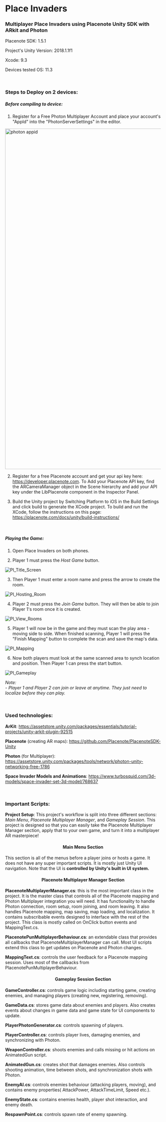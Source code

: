 # Place Invaders

### Multiplayer Place Invaders using Placenote Unity SDK with ARkit and Photon

Placenote SDK: 1.5.1

Project's Unity Version: 2018.1.1f1

Xcode: 9.3

Devices tested OS: 11.3

<br/>

### Steps to Deploy on 2 devices:

##### Before compiling to device:

1. Register for a Free Photon Multiplayer Account and place your account's "AppId" into the "PhotonServerSettings" in the editor.

<img width="1101" alt="photon appid" src="https://user-images.githubusercontent.com/13069075/38306822-9d5942ca-37c6-11e8-95ee-387d4eb2a614.png">

2. Register for a free Placenote account and get your api key here: https://developer.placenote.com. To Add your Placenote API key, find the ARCameraManager object in the Scene hierarchy and add your API key under the LibPlacenote component in the Inspector Panel.

3. Build the Unity project by Switching Platform to iOS in the Build Settings and click build to generate the XCode project. To build and run the XCode, follow the instructions on this page:
https://placenote.com/docs/unity/build-instructions/

<br/>

##### Playing the Game:

1. Open Place Invaders on both phones.

2. Player 1 must press the *Host Game* button.

![PI_Title_Screen](/Screenshots/TitleScreen.png?raw=true "PI_Title_Screen")

3. Then Player 1 must enter a room name and press the arrow to create the room.

![PI_Hosting_Room](/Screenshots/HostRoom.png?raw=true "PI_Hosting_Room")

4. Player 2 must press the *Join Game* button. They will then be able to join Player 1's room once it is created.

![PI_View_Rooms](/Screenshots/ViewRooms.png?raw=true "PI_View_Rooms")

5. Player 1 will now be in the game and they must scan the play area - moving side to side.  When finished scanning, Player 1 will press the "Finish Mapping" button to complete the scan and save the map's data.

![PI_Mapping](/Screenshots/Mapping.png?raw=true "PI_Mapping")

6. Now both players must look at the same scanned area to synch location and position. Then Player 1 can press the start button.

![PI_Gameplay](/Screenshots/Gameplay.png?raw=true "PI_Gameplay")

*Note:* <br/>
  *- Player 1 and Player 2 can join or leave at anytime. They just need to localize before they can play.*

<br/>

### Used technologies:

**ArKit**: https://assetstore.unity.com/packages/essentials/tutorial-projects/unity-arkit-plugin-92515

**Placenote** (creating AR maps): https://github.com/Placenote/PlacenoteSDK-Unity

**Photon** (for Multiplayer): https://assetstore.unity.com/packages/tools/network/photon-unity-networking-free-1786

**Space Invader Models and Animations**: https://www.turbosquid.com/3d-models/space-invader-set-3d-model/768637

<br/>

### Important Scripts:

**Project Setup**: This project's workflow is split into three different sections: *Main Menu*, *Placenote Multiplayer Manager*, and *Gameplay Session*. This project is designed so that you can easily take the Placenote Multiplayer Manager section, apply that to your own game, and turn it into a multiplayer AR masterpiece!

#### <p align="center">Main Menu Section</p>

This section is all of the menus before a player joins or hosts a game. It does not have any super important scripts. It is mostly just Unity UI navigation. Note that the UI is **controlled by Unity's built in UI system.**

#### <p align="center">Placenote Multiplayer Manager Section</p>

**PlacenoteMultiplayerManager.cs**: this is the most important class in the project. It is the master class that controls all of the Placenote mapping and Photon Multiplayer integration you will need. It has functionality to handle Photon connection, room setup, room joining, and room leaving. It also handles Placenote mapping, map saving, map loading, and localization. It contains subscribable events designed to interface with the rest of the project. This class is mostly called on OnClick button events and MappingText.cs.

**PlacenotePunMultiplayerBehaviour.cs**: an extendable class that provides all callbacks that PlacenoteMultiplayerManager can call. Most UI scripts extend this class to get updates on Placenote and Photon changes.

**MappingText.cs**: controls the user feedback for a Placenote mapping session. Uses most of the callbacks from PlacenotePunMultiplayerBehaviour.

#### <p align="center">Gameplay Session Section</p>
**GameController.cs**: controls game logic including starting game, creating enemies, and managing players (creating new, registering, removing).

**GameData.cs**: stores game data about enemies and players. Also creates events about changes in game data and game state for UI components to update.

**PlayerPhotonGenerator.cs**: controls spawning of players.

**PlayerController.cs**: controls player lives, damaging enemies, and synchronizing with Photon.

**WeaponController.cs**: shoots enemies and calls missing or hit actions on AnimatedGun script.

**AnimatedGun.cs**: creates shot that damages enemies. Also controls shooting animation, time between shots, and synchronization shots with Photon.

**EnemyAI.cs**: controls enemies behaviour (attacking players, moving), and contains enemy properties( AttackPower, AttackTimeLimit, Speed etc.).

**EnemyState.cs**: contains enemies health, player shot interaction, and enemy death.

**RespawnPoint.cs**: controls spawn rate of enemy spawning.
